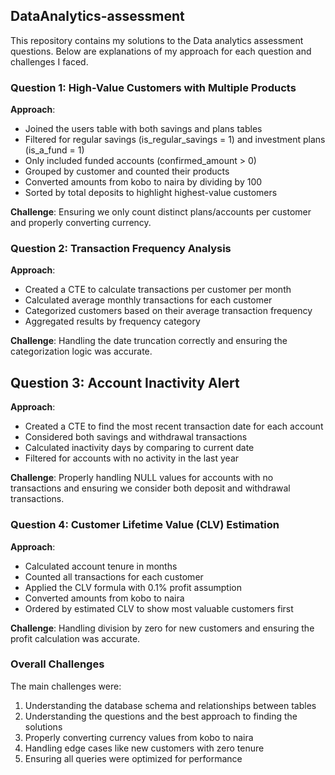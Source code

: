## DataAnalytics-assessment

This repository contains my solutions to the Data analytics assessment questions. 
Below are explanations of my approach for each question and challenges I faced.

### Question 1: High-Value Customers with Multiple Products

**Approach**:
- Joined the users table with both savings and plans tables
- Filtered for regular savings (is_regular_savings = 1) and investment plans (is_a_fund = 1)
- Only included funded accounts (confirmed_amount > 0)
- Grouped by customer and counted their products
- Converted amounts from kobo to naira by dividing by 100
- Sorted by total deposits to highlight highest-value customers

**Challenge**: Ensuring we only count distinct plans/accounts per customer and properly converting currency.

### Question 2: Transaction Frequency Analysis

**Approach**:
- Created a CTE to calculate transactions per customer per month
- Calculated average monthly transactions for each customer
- Categorized customers based on their average transaction frequency
- Aggregated results by frequency category

**Challenge**: Handling the date truncation correctly and ensuring the categorization logic was accurate.

## Question 3: Account Inactivity Alert

**Approach**:
- Created a CTE to find the most recent transaction date for each account
- Considered both savings and withdrawal transactions
- Calculated inactivity days by comparing to current date
- Filtered for accounts with no activity in the last year

**Challenge**: Properly handling NULL values for accounts with no transactions and ensuring we consider both deposit and withdrawal transactions.

### Question 4: Customer Lifetime Value (CLV) Estimation

**Approach**:
- Calculated account tenure in months
- Counted all transactions for each customer
- Applied the CLV formula with 0.1% profit assumption
- Converted amounts from kobo to naira
- Ordered by estimated CLV to show most valuable customers first

**Challenge**: Handling division by zero for new customers and ensuring the profit calculation was accurate.

### Overall Challenges
The main challenges were:
1. Understanding the database schema and relationships between tables
2. Understanding the questions and the best approach to finding the solutions
3. Properly converting currency values from kobo to naira
4. Handling edge cases like new customers with zero tenure
5. Ensuring all queries were optimized for performance
